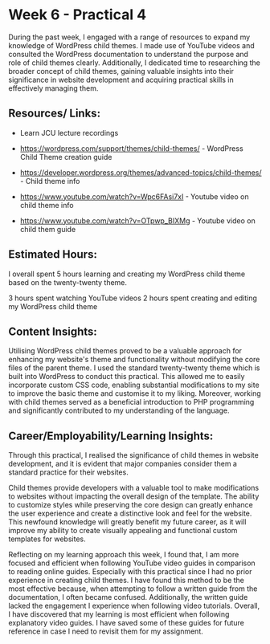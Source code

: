 # Week 6 - Practical 4

During the past week, I engaged with a range of resources to expand my knowledge of WordPress child themes. I made use of YouTube videos and consulted the WordPress documentation to understand the purpose and 
role of child themes clearly. Additionally, I dedicated time to researching the broader concept of child themes, gaining valuable insights into their significance in website development and acquiring practical skills in 
effectively managing them.

## Resources/ Links:

- Learn JCU lecture recordings

- https://wordpress.com/support/themes/child-themes/ - WordPress Child Theme creation guide
- https://developer.wordpress.org/themes/advanced-topics/child-themes/ - Child theme info 

- https://www.youtube.com/watch?v=Wpc6FAsi7xI - Youtube video on child theme info 
- https://www.youtube.com/watch?v=OTpwp_BIXMg - Youtube video on child them guide 

## Estimated Hours:

I overall spent 5 hours learning and creating my WordPress child theme based on the twenty-twenty theme. 

3 hours spent watching YouTube videos
2 hours spent creating and editing my WordPress child theme

## Content Insights:

Utilising WordPress child themes proved to be a valuable approach for enhancing my website's theme and functionality without modifying the core files of the parent theme. I used the standard twenty-twenty theme which is built 
into WordPress to conduct this practical. This allowed me to easily incorporate custom CSS code, enabling substantial modifications to my site to improve the basic theme and customise it to my liking. Moreover, working with child 
themes served as a beneficial introduction to PHP programming and significantly contributed to my understanding of the language.

## Career/Employability/Learning Insights:

Through this practical, I realised the significance of child themes in website development, and it is evident that major companies consider them a standard practice for their websites.

Child themes provide developers with a valuable tool to make modifications to websites without impacting the overall design of the template. The ability to customize styles while preserving the core design can greatly enhance the 
user experience and create a distinctive look and feel for the website. This newfound knowledge will greatly benefit my future career, as it will improve my ability to create visually appealing and functional custom templates for websites.

Reflecting on my learning approach this week, I found that, I am more focused and efficient when following YouTube video guides in comparison to reading online guides. Especially with this practical since I had no prior experience in 
creating child themes. I have found this method to be the most effective because, when attempting to follow a written guide from the documentation, I often became confused. Additionally, the written guide lacked the engagement I experience 
when following video tutorials. Overall, I have discovered that my learning is most efficient when following explanatory video guides. I have saved some of these guides for future reference in case I need to revisit them for my assignment. 
